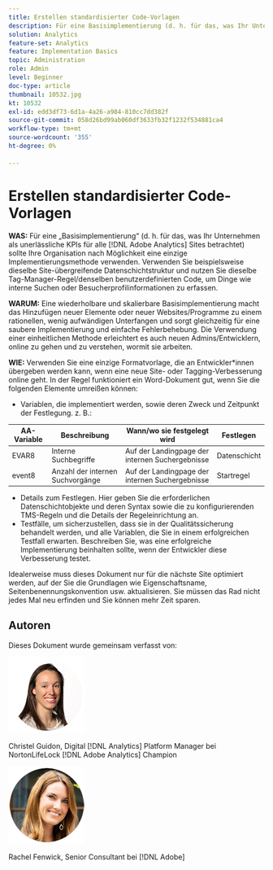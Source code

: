 ```yaml
---
title: Erstellen standardisierter Code-Vorlagen
description: Für eine Basisimplementierung (d. h. für das, was Ihr Unternehmen als unerlässliche KPIs für alle  [!DNL Adobe Analytics]  betrachtet) sollte Ihre Organisation nach Möglichkeit eine einzige Implementierungsmethode verwenden.
solution: Analytics
feature-set: Analytics
feature: Implementation Basics
topic: Administration
role: Admin
level: Beginner
doc-type: article
thumbnail: 10532.jpg
kt: 10532
exl-id: edd3df73-6d1a-4a26-a984-810cc7dd382f
source-git-commit: 058d26bd99ab060df3633fb32f1232f534881ca4
workflow-type: tm+mt
source-wordcount: '355'
ht-degree: 0%

---
```


# Erstellen standardisierter Code-Vorlagen

**WAS:** Für eine „Basisimplementierung“ (d. h. für das, was Ihr Unternehmen als unerlässliche KPIs für alle [!DNL Adobe Analytics] Sites betrachtet) sollte Ihre Organisation nach Möglichkeit eine einzige Implementierungsmethode verwenden. Verwenden Sie beispielsweise dieselbe Site-übergreifende Datenschichtstruktur und nutzen Sie dieselbe Tag-Manager-Regel/denselben benutzerdefinierten Code, um Dinge wie interne Suchen oder Besucherprofilinformationen zu erfassen.

**WARUM:** Eine wiederholbare und skalierbare Basisimplementierung macht das Hinzufügen neuer Elemente oder neuer Websites/Programme zu einem rationellen, wenig aufwändigen Unterfangen und sorgt gleichzeitig für eine saubere Implementierung und einfache Fehlerbehebung. Die Verwendung einer einheitlichen Methode erleichtert es auch neuen Admins/Entwicklern, online zu gehen und zu verstehen, wormit sie arbeiten.

**WIE:** Verwenden Sie eine einzige Formatvorlage, die an Entwickler*innen übergeben werden kann, wenn eine neue Site- oder Tagging-Verbesserung online geht. In der Regel funktioniert ein Word-Dokument gut, wenn Sie die folgenden Elemente umreißen können:

* Variablen, die implementiert werden, sowie deren Zweck und Zeitpunkt der Festlegung. z. B.:

| AA-Variable | Beschreibung | Wann/wo sie festgelegt wird | Festlegen |
|--- |--- |--- |--- |
| EVAR8 | Interne Suchbegriffe | Auf der Landingpage der internen Suchergebnisse | Datenschicht |
| event8 | Anzahl der internen Suchvorgänge | Auf der Landingpage der internen Suchergebnisse | Startregel |

* Details zum Festlegen. Hier geben Sie die erforderlichen Datenschichtobjekte und deren Syntax sowie die zu konfigurierenden TMS-Regeln und die Details der Regeleinrichtung an.
* Testfälle, um sicherzustellen, dass sie in der Qualitätssicherung behandelt werden, und alle Variablen, die Sie in einem erfolgreichen Testfall erwarten. Beschreiben Sie, was eine erfolgreiche Implementierung beinhalten sollte, wenn der Entwickler diese Verbesserung testet.

Idealerweise muss dieses Dokument nur für die nächste Site optimiert werden, auf der Sie die Grundlagen wie Eigenschaftsname, Seitenbenennungskonvention usw. aktualisieren. Sie müssen das Rad nicht jedes Mal neu erfinden und Sie können mehr Zeit sparen.

## Autoren

Dieses Dokument wurde gemeinsam verfasst von:

![Christel Guidon](assets/Christel-Headshot-150.png)

Christel Guidon, Digital [!DNL Analytics] Platform Manager bei NortonLifeLock
[!DNL Adobe Analytics] Champion

![Rachel Fenwick](assets/Rachel-Fenwick-150.png)

Rachel Fenwick, Senior Consultant bei [!DNL Adobe]
